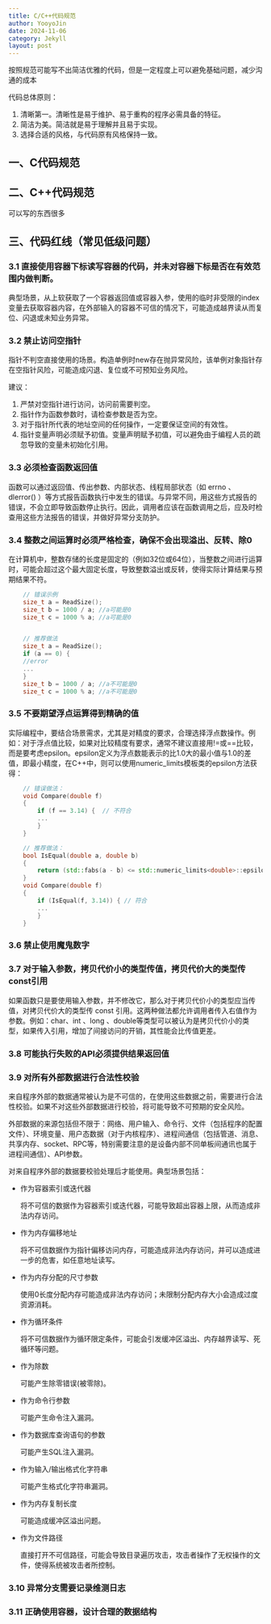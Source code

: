 ```yaml
---
title: C/C++代码规范
author: YooyoJin
date: 2024-11-06
category: Jekyll
layout: post
---
```


按照规范可能写不出简洁优雅的代码，但是一定程度上可以避免基础问题，减少沟通的成本

代码总体原则：

1. 清晰第一。清晰性是易于维护、易于重构的程序必需具备的特征。
1. 简洁为美。简洁就是易于理解并且易于实现。
1. 选择合适的风格，与代码原有风格保持一致。

## 一、C代码规范

## 二、C++代码规范

可以写的东西很多

## 三、代码红线（常见低级问题）

### 3.1 直接使用容器下标读写容器的代码，并未对容器下标是否在有效范围内做判断。

典型场景，从上软获取了一个容器返回值或容器入参，使用的临时非受限的index变量去获取容器内容，在外部输入的容器不可信的情况下，可能造成越界读从而复位、闪退或未知业务异常。

### 3.2 禁止访问空指针

指针不判空直接使用的场景。构造单例时new存在抛异常风险，该单例对象指针存在空指针风险，可能造成闪退、复位或不可预知业务风险。

建议：
1. 严禁对空指针进行访问，访问前需要判空。
1. 指针作为函数参数时，请检查参数是否为空。
1. 对于指针所代表的地址空间的任何操作，一定要保证空间的有效性。
1. 指针变量声明必须赋予初值。变量声明赋予初值，可以避免由于编程人员的疏忽导致的变量未初始化引用。

### 3.3 必须检查函数返回值

函数可以通过返回值、传出参数、内部状态、线程局部状态（如 errno 、 dlerror() ）等方式报告函数执行中发生的错误。与异常不同，用这些方式报告的错误，不会立即导致函数停止执行。因此，调用者应该在函数调用之后，应及时检查用这些方法报告的错误，并做好异常分支防护。

### 3.4 整数之间运算时必须严格检查，确保不会出现溢出、反转、除0

在计算机中，整数存储的长度是固定的（例如32位或64位），当整数之间进行运算时，可能会超过这个最大固定长度，导致整数溢出或反转，使得实际计算结果与预期结果不符。

``` c++
    // 错误示例
    size_t a = ReadSize();
    size_t b = 1000 / a; //a可能是0
    size_t c = 1000 % a; //a可能是0


    // 推荐做法
    size_t a = ReadSize();
    if (a == 0) {
    //error
    ...
    }
    size_t b = 1000 / a; //a不可能是0
    size_t c = 1000 % a; //a不可能是0
```

### 3.5 不要期望浮点运算得到精确的值

实际编程中，要结合场景需求，尤其是对精度的要求，合理选择浮点数操作。例如：对于浮点值比较，如果对比较精度有要求，通常不建议直接用!=或==比较，而是要考虑epsilon。epsilon定义为浮点数能表示的比1.0大的最小值与1.0的差值，即最小精度，在C++中，则可以使用numeric_limits模板类的epsilon方法获得：

``` c++
    // 错误做法：
    void Compare(double f)
    {
        if (f == 3.14) {  // 不符合
        ...
        }
    }

    // 推荐做法：
    bool IsEqual(double a, double b)
    {
        return (std::fabs(a - b) <= std::numeric_limits<double>::epsilon());
    }
    void Compare(double f)
    {
        if (IsEqual(f, 3.14)) { // 符合
        ...
        }
    }
```

### 3.6 禁止使用魔鬼数字

### 3.7 对于输入参数，拷贝代价小的类型传值，拷贝代价大的类型传const引用 

如果函数只是要使用输入参数，并不修改它，那么对于拷贝代价小的类型应当传值，对拷贝代价大的类型传 const 引用。这两种做法都允许调用者传入右值作为参数。例如：char、int 、long 、double等类型可以被认为是拷贝代价小的类型，如果传入引用，增加了间接访问的开销，其性能会比传值更差。

### 3.8 可能执行失败的API必须提供结果返回值

### 3.9 对所有外部数据进行合法性校验

来自程序外部的数据通常被认为是不可信的，在使用这些数据之前，需要进行合法性校验。如果不对这些外部数据进行校验，将可能导致不可预期的安全风险。

外部数据的来源包括但不限于：网络、用户输入、命令行、文件（包括程序的配置文件）、环境变量、用户态数据（对于内核程序）、进程间通信（包括管道、消息、共享内存、socket、RPC等，特别需要注意的是设备内部不同单板间通讯也属于进程间通信）、API参数。

对来自程序外部的数据要校验处理后才能使用。典型场景包括：

- 作为容器索引或迭代器

   将不可信的数据作为容器索引或迭代器，可能导致超出容器上限，从而造成非法内存访问。

- 作为内存偏移地址

   将不可信数据作为指针偏移访问内存，可能造成非法内存访问，并可以造成进一步的危害，如任意地址读写。

- 作为内存分配的尺寸参数

    使用0长度分配内存可能造成非法内存访问；未限制分配内存大小会造成过度资源消耗。

- 作为循环条件

    将不可信数据作为循环限定条件，可能会引发缓冲区溢出、内存越界读写、死循环等问题。

- 作为除数

    可能产生除零错误(被零除)。

- 作为命令行参数

    可能产生命令注入漏洞。

- 作为数据库查询语句的参数

    可能产生SQL注入漏洞。

- 作为输入/输出格式化字符串

    可能产生格式化字符串漏洞。

- 作为内存复制长度

    可能造成缓冲区溢出问题。

- 作为文件路径

    直接打开不可信路径，可能会导致目录遍历攻击，攻击者操作了无权操作的文件，使得系统被攻击者所控制。

### 3.10 异常分支需要记录维测日志

### 3.11 正确使用容器，设计合理的数据结构 

